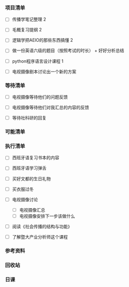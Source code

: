 ### 项目清单

- [ ] 传播学笔记整理 2

- [ ] 毛概复习提纲 2

- [ ] 逻辑学把AEIO的那些东西搞懂 2

- [ ] 做一份英语六级的题目（按照考试的时长） + 好好分析总结

- [ ] python程序语言设计课程 1

- [ ] 电视摄像剧本讨论出一个新的方案

  



### 等待清单

- [ ] 电视摄像等待他们的问题反馈

- [ ] 电视摄像等待他们对我汇总的内容的反馈

- [ ] 等待社科研的回复

  

### 可能清单



### 执行清单

- [ ] 西班牙语复习书本的内容

- [ ] 西班牙语学习弹舌

- [ ] 买好文都的生日礼物

- [ ] 买衣服过冬

- [ ] 电视摄像讨论

  - [ ] 电视摄像汇总
  - [ ] 电视摄像安排下一步该做什么

- [ ] 阅读《社会传播的结构与功能》

- [ ] 了解暨大产业分析师这个课程

  

### 参考资料



### 回收站



### 日课

